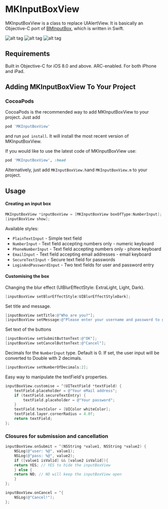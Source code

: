 # MKInputBoxView

MKInputBoxView is a class to replace UIAlertView. It is basically an Objective-C port of [BMInputBox](https://github.com/blackmirror-media/BMInputBox), which is written in Swift.

![alt tag](http://teambender.de/pub/github/MKInputBoxViewLoginAndPassword.png)
![alt tag](http://teambender.de/pub/github/MKInputBoxViewNumber.png)
![alt tag](http://teambender.de/pub/github/MKInputBoxViewPlainText.png)

## Requirements

Built in Objective-C for iOS 8.0 and above. ARC-enabled. For both iPhone and iPad.

## Adding MKInputBoxView To Your Project

### CocoaPods

CocoaPods is the recommended way to add MKInputBoxView to your project. Just add
```ruby
pod 'MKInputBoxView'
```
and run 
`pod install`. It will install the most recent version of MKInputBoxView.

If you would like to use the latest code of MKInputBoxView use:
```ruby
pod 'MKInputBoxView', :head
```

Alternatively, just add `MKInputBoxView.h`and `MKInputBoxView.m` to your project.

## Usage

#### Creating an input box

```Objective-C
MKInputBoxView *inputBoxView = [MKInputBoxView boxOfType:NumberInput];
[inputBoxView show];
```

Available styles:
* `PlainTextInput` - Simple text field
* `NumberInput` - Text field accepting numbers only - numeric keyboard
* `PhoneNumberInput` - Text field accepting numbers only - phone keyboard
* `EmailInput` - Text field accepting email addresses -  email keyboard
* `SecureTextInput` - Secure text field for passwords
* `LoginAndPasswordInput` - Two text fields for user and password entry

#### Customising the box
Changing the blur effect (UIBlurEffectStyle: ExtraLight, Light, Dark).

```Objective-C
[inputBoxView setBlurEffectStyle:UIBlurEffectStyleDark];
```

Set title and message.

```Objective-C
[inputBoxView setTitle:@"Who are you?"];
[inputBoxView setMessage:@"Please enter your username and password to get access to the system."];
```

Set text of the buttons
```Objective-C
[inputBoxView setSubmitButtonText:@"OK"];
[inputBoxView setCancelButtonText:@"Cancel"];
```

Decimals for the `NumberInput` type. Default is 0. If set, the user input will be converted to Double with 2 decimals.

```Objective-C
[inputBoxView setNumberOfDecimals:2];
```

Easy way to manipulate the textField's properties.

```Objective-C
inputBoxView.customise = ^(UITextField *textField) {
    textField.placeholder = @"Your eMail address";
    if (textField.secureTextEntry) {
        textField.placeholder = @"Your password";
    }
    textField.textColor = [UIColor whiteColor];
    textField.layer.cornerRadius = 4.0f;
    return textField;
};
```

### Closures for submission and cancellation

```Objective-C
inputBoxView.onSubmit = ^(NSString *value1, NSString *value2) {
    NSLog(@"user: %@", value1);
    NSLog(@"pass: %@", value2);
    if ([value1 isValid] && [value2 isValid]){
	return YES; // YES to hide the inputBoxView
    } else {
	return NO; // NO will keep the inputBoxView open
    }
};
```
```Objective-C
inputBoxView.onCancel = ^{
    NSLog(@"Cancel!");
};
```
